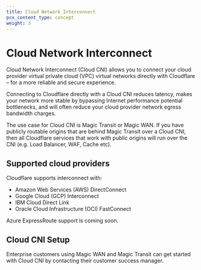 ```yaml
---
title: Cloud Network Interconnect
pcx_content_type: concept
weight: 3
---
```


# Cloud Network Interconnect

Cloud Network Interconnect (Cloud CNI) allows you to connect your cloud provider virtual private cloud (VPC) virtual networks directly with Cloudflare – for a more reliable and secure experience.

Connecting to Cloudflare directly with a Cloud CNI reduces latency, makes your network more stable by bypassing Internet performance potential bottlenecks, and will often reduce your cloud provider network egress bandwidth charges.

The use case for Cloud CNI is Magic Transit or Magic WAN. If you have publicly routable origins that are behind Magic Transit over a Cloud CNI, then all Cloudflare services that work with public origins will run over the CNI (e.g. Load Balancer, WAF, Cache etc).

## Supported cloud providers

Cloudflare supports interconnect with:
- Amazon Web Services (AWS) DirectConnect
- Google Cloud (GCP) Interconnect
- IBM Cloud Direct Link
- Oracle Cloud Infrastructure (OCI) FastConnect

Azure ExpressRoute support is coming soon.

## Cloud CNI Setup

Enterprise customers using Magic WAN and Magic Transit can get started with Cloud CNI by contacting their customer success manager.